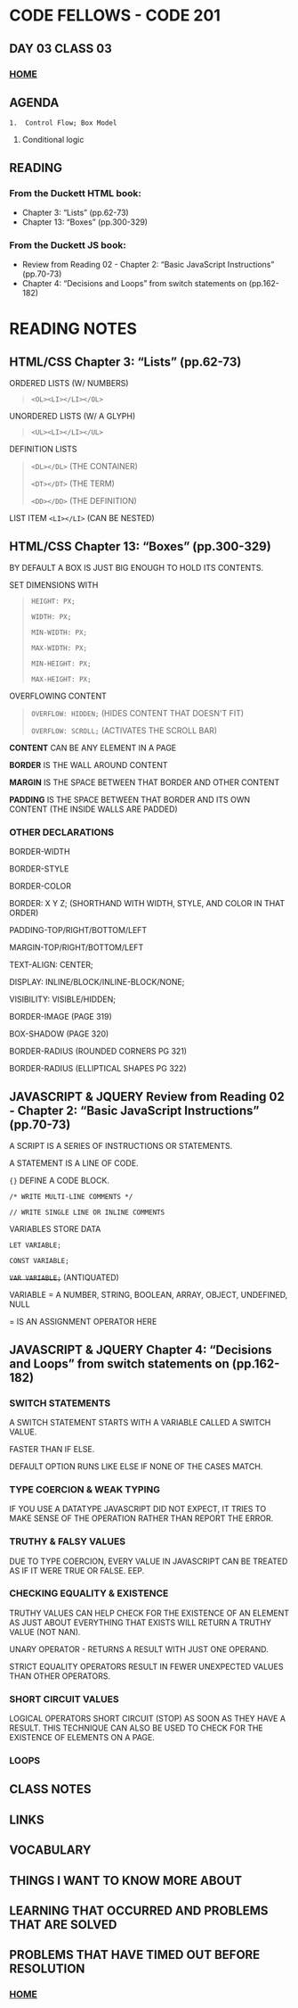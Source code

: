 # CODE FELLOWS - CODE 201

## DAY 03 CLASS 03


### [HOME](../README.md)

## AGENDA
	1.  Control Flow; Box Model
  1.  Conditional logic

## READING
### From the Duckett HTML book:
* Chapter 3: “Lists” (pp.62-73)
* Chapter 13: “Boxes” (pp.300-329)

### From the Duckett JS book:
* Review from Reading 02 - Chapter 2: “Basic JavaScript Instructions” (pp.70-73)
* Chapter 4: “Decisions and Loops” from switch statements on (pp.162-182)

# READING NOTES
## HTML/CSS Chapter 3: “Lists” (pp.62-73)
ORDERED LISTS (W/ NUMBERS)  
>```<OL><LI></LI></OL>```

UNORDERED LISTS (W/ A GLYPH) 
>```<UL><LI></LI></UL>```

DEFINITION LISTS

>```<DL></DL>``` (THE CONTAINER)
>
>```<DT></DT>``` (THE TERM)
>
>```<DD></DD>``` (THE DEFINITION)

LIST ITEM ```<LI></LI>``` (CAN BE NESTED)

## HTML/CSS Chapter 13: “Boxes” (pp.300-329)

BY DEFAULT A BOX IS JUST BIG ENOUGH TO HOLD ITS CONTENTS.

SET DIMENSIONS WITH 
>```HEIGHT: PX;```
>
>```WIDTH: PX;```
>
>```MIN-WIDTH: PX;```
>
>```MAX-WIDTH: PX;```
>
>```MIN-HEIGHT: PX;```
>
>```MAX-HEIGHT: PX;```

OVERFLOWING CONTENT
>```OVERFLOW: HIDDEN;```  (HIDES CONTENT THAT DOESN'T FIT)
>
>```OVERFLOW: SCROLL;```  (ACTIVATES THE SCROLL BAR)
>
**CONTENT** CAN BE ANY ELEMENT IN A PAGE

**BORDER** IS THE WALL AROUND CONTENT

**MARGIN** IS THE SPACE BETWEEN THAT BORDER AND OTHER CONTENT

**PADDING** IS THE SPACE BETWEEN THAT BORDER AND ITS OWN CONTENT
(THE INSIDE WALLS ARE PADDED)

### OTHER DECLARATIONS
BORDER-WIDTH

BORDER-STYLE

BORDER-COLOR

BORDER: X Y Z; (SHORTHAND WITH WIDTH, STYLE, AND COLOR IN THAT ORDER)

PADDING-TOP/RIGHT/BOTTOM/LEFT

MARGIN-TOP/RIGHT/BOTTOM/LEFT

TEXT-ALIGN: CENTER;

DISPLAY: INLINE/BLOCK/INLINE-BLOCK/NONE;

VISIBILITY: VISIBLE/HIDDEN;

BORDER-IMAGE (PAGE 319)

BOX-SHADOW (PAGE 320)

BORDER-RADIUS (ROUNDED CORNERS PG 321)

BORDER-RADIUS (ELLIPTICAL SHAPES PG 322)

## JAVASCRIPT & JQUERY Review from Reading 02 - Chapter 2: “Basic JavaScript Instructions” (pp.70-73)
A SCRIPT IS A SERIES OF INSTRUCTIONS OR STATEMENTS.

A STATEMENT IS A LINE OF CODE.

```{}``` DEFINE A CODE BLOCK.

```/* WRITE MULTI-LINE COMMENTS */```

```// WRITE SINGLE LINE OR INLINE COMMENTS```

VARIABLES STORE DATA

```LET VARIABLE;```

```CONST VARIABLE;```

~~```VAR VARIABLE;```~~  (ANTIQUATED)

VARIABLE = A NUMBER, STRING, BOOLEAN, ARRAY, OBJECT, UNDEFINED, NULL

= IS AN ASSIGNMENT OPERATOR HERE

## JAVASCRIPT & JQUERY Chapter 4: “Decisions and Loops” from switch statements on (pp.162-182)

### SWITCH STATEMENTS
A SWITCH STATEMENT STARTS WITH A VARIABLE CALLED A SWITCH VALUE.

FASTER THAN IF ELSE.

DEFAULT OPTION RUNS LIKE ELSE IF NONE OF THE CASES MATCH.

### TYPE COERCION & WEAK TYPING
IF YOU USE A DATATYPE JAVASCRIPT DID NOT EXPECT, IT TRIES TO MAKE SENSE OF THE OPERATION RATHER THAN REPORT THE ERROR.

### TRUTHY & FALSY VALUES
DUE TO TYPE COERCION, EVERY VALUE IN JAVASCRIPT CAN BE TREATED AS IF IT WERE TRUE OR FALSE.  EEP.

### CHECKING EQUALITY & EXISTENCE
TRUTHY VALUES CAN HELP CHECK FOR THE EXISTENCE OF AN ELEMENT AS JUST ABOUT EVERYTHING THAT EXISTS WILL RETURN A TRUTHY VALUE (NOT NAN).

UNARY OPERATOR - RETURNS A RESULT WITH JUST ONE OPERAND.

STRICT EQUALITY OPERATORS RESULT IN FEWER UNEXPECTED VALUES THAN OTHER OPERATORS.

### SHORT CIRCUIT VALUES
LOGICAL OPERATORS SHORT CIRCUIT (STOP) AS SOON AS THEY HAVE A RESULT.
THIS TECHNIQUE CAN ALSO BE USED TO CHECK FOR THE EXISTENCE OF ELEMENTS ON A PAGE.

### LOOPS


## CLASS NOTES

## LINKS

## VOCABULARY

## THINGS I WANT TO KNOW MORE ABOUT

## LEARNING THAT OCCURRED AND PROBLEMS THAT ARE SOLVED

## PROBLEMS THAT HAVE TIMED OUT BEFORE RESOLUTION

### [HOME](../README.md)